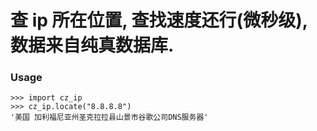 # 查 ip 所在位置, 查找速度还行(微秒级), 数据来自纯真数据库.

### Usage

```
>>> import cz_ip
>>> cz_ip.locate("8.8.8.8")
'美国 加利福尼亚州圣克拉拉县山景市谷歌公司DNS服务器'
```
